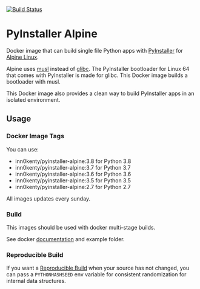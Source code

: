 [![Build Status](https://github.com/inn0kenty/pyinstaller-alpine/workflows/Build%20and%20publish/badge.svg)](https://github.com/inn0kenty/pyinstaller-alpine/actions)

PyInstaller Alpine
==================

Docker image that can build single file Python apps with
[PyInstaller](http://pyinstaller.readthedocs.io/) for
[Alpine Linux](http://www.alpinelinux.org/).

Alpine uses [musl](https://www.musl-libc.org/) instead of
[glibc](https://www.gnu.org/software/libc/). The PyInstaller bootloader for
Linux 64 that comes with PyInstaller is made for glibc. This Docker image
builds a bootloader with musl.

This Docker image also provides a clean way to build PyInstaller apps in
an isolated environment.

Usage
-----

### Docker Image Tags

You can use:

 - inn0kenty/pyinstaller-alpine:3.8 for Python 3.8
 - inn0kenty/pyinstaller-alpine:3.7 for Python 3.7
 - inn0kenty/pyinstaller-alpine:3.6 for Python 3.6
 - inn0kenty/pyinstaller-alpine:3.5 for Python 3.5
 - inn0kenty/pyinstaller-alpine:2.7 for Python 2.7

All images updates every sunday.

### Build

This images should be used with docker multi-stage builds.

See docker [documentation](https://docs.docker.com/v17.09/engine/userguide/eng-image/multistage-build/) and example folder.

### Reproducible Build

If you want a [Reproducible Build](https://pythonhosted.org/PyInstaller/advanced-topics.html#creating-a-reproducible-build)
when your source has not changed, you can pass a `PYTHONHASHSEED` env variable
for consistent randomization for internal data structures.
